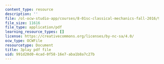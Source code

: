 ```yaml
---
content_type: resource
description: ''
file: /ol-ocw-studio-app/courses/8-01sc-classical-mechanics-fall-2016/991d20d04cad0f5816e7aba1b8a7c27b_6h3T3qIkxqw.pdf
file_size: 11616
file_type: application/pdf
learning_resource_types: []
license: https://creativecommons.org/licenses/by-nc-sa/4.0/
ocw_type: OCWFile
resourcetype: Document
title: 3play pdf file
uid: 991d20d0-4cad-0f58-16e7-aba1b8a7c27b
---
```

